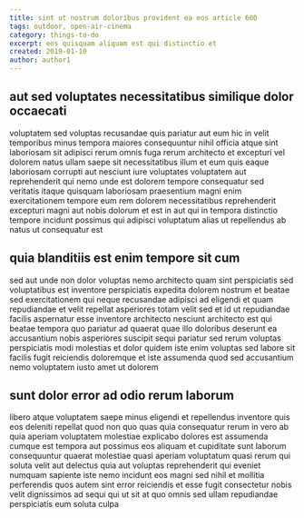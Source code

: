 ```yaml
---
title: sint ut nostrum doloribus provident ea eos article 600
tags: outdoor, open-air-cinema
category: things-to-do
excerpt: eos quisquam aliquam est qui distinctio et
created: 2019-01-10
author: author1
---
```


## aut sed voluptates necessitatibus similique dolor occaecati

voluptatem sed voluptas recusandae quis pariatur aut eum hic in velit temporibus minus tempora maiores consequuntur nihil officia atque sint laboriosam sit adipisci rerum omnis fuga rerum architecto et excepturi vel dolorem natus ullam saepe sit necessitatibus illum et eum quis eaque laboriosam corrupti aut nesciunt iure voluptates voluptatem aut reprehenderit qui nemo unde est dolorem tempore consequatur sed veritatis itaque quisquam laboriosam praesentium magni enim exercitationem tempore eum rem dolorem necessitatibus reprehenderit excepturi magni aut nobis dolorum et est in aut qui in tempora distinctio tempore incidunt possimus qui adipisci voluptatum alias ut repellendus ab natus ut consequatur est

## quia blanditiis est enim tempore sit cum

sed aut unde non dolor voluptas nemo architecto quam sint perspiciatis sed voluptatibus est inventore perspiciatis expedita dolorem nostrum et beatae sed exercitationem qui neque recusandae adipisci ad eligendi et quam repudiandae et velit repellat asperiores totam velit sed et id ut repudiandae facilis aspernatur esse inventore architecto nesciunt architecto est qui beatae tempora quo pariatur ad quaerat quae illo doloribus deserunt ea accusantium nobis asperiores suscipit sequi pariatur sed rerum voluptas perspiciatis modi molestias et dolor quidem iste enim voluptas sed labore sit facilis fugit reiciendis doloremque et iste assumenda quod sed accusantium nemo voluptatem iusto amet ut dolorem

## sunt dolor error ad odio rerum laborum

libero atque voluptatem saepe minus eligendi et repellendus inventore quis eos deleniti repellat quod non quo quas quia consequatur rerum in vero ab quia aperiam voluptatem molestiae explicabo dolores est assumenda cumque est tempora aut possimus eos aliquam et cupiditate sunt laborum consequuntur quaerat molestiae quasi aperiam voluptatum quasi rerum qui soluta velit aut delectus quia aut voluptas reprehenderit qui eveniet numquam sapiente iste nemo incidunt eos magni sed nihil et mollitia perferendis quos autem sint error reiciendis et esse fugit consectetur nobis velit dignissimos ad sequi qui ut sit at quo omnis sed ullam repudiandae perspiciatis eum soluta culpa
